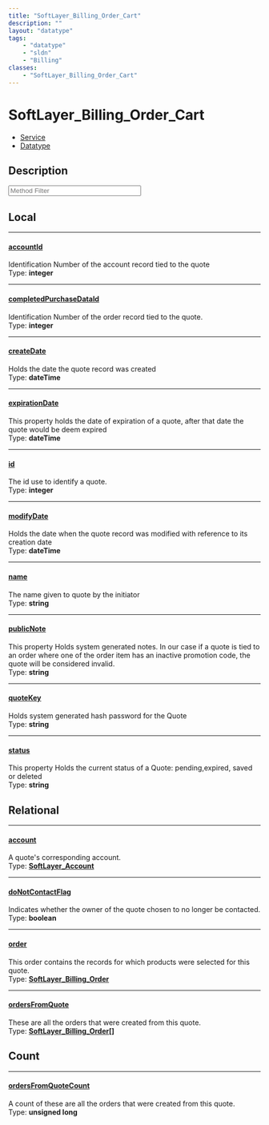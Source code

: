 ```yaml
---
title: "SoftLayer_Billing_Order_Cart"
description: ""
layout: "datatype"
tags:
    - "datatype"
    - "sldn"
    - "Billing"
classes:
    - "SoftLayer_Billing_Order_Cart"
---
```


# SoftLayer_Billing_Order_Cart
<div id='service-datatype'>
    <ul id='sldn-reference-tabs'>
    <li id='service'> <a href='/reference/services/SoftLayer_Billing_Order_Cart' >Service</a></li>    <li id='datatype'> <a href='/reference/datatypes/SoftLayer_Billing_Order_Cart' >Datatype</a></li>
    </ul>
</div>

## Description 






<!-- Service Filer BEGIN -->
<div class="view-filters">
        <div class="clearfix">
            <div class="search-input-box">
                <input placeholder="Method Filter" onkeyup="titleSearch(inputId='prop-input', divId='properties', elementClass='prop-row')" 
                    type="text" id="prop-input" value="" size="30" maxlength="128" class="form-text">
            </div>
        </div>
</div>
<!-- Service Filer END -->

<div id="properties" class="content">
<div id="localProperties" class="prop-content" >

## Local
-----
[accountId]: #accountid
#### [accountId]
Identification Number of the account record tied to the quote  
<span class="type-label">Type: </span>**integer**

-----
[completedPurchaseDataId]: #completedpurchasedataid
#### [completedPurchaseDataId]
Identification Number of the order record tied to the quote.  
<span class="type-label">Type: </span>**integer**

-----
[createDate]: #createdate
#### [createDate]
Holds the date the quote record was created  
<span class="type-label">Type: </span>**dateTime**

-----
[expirationDate]: #expirationdate
#### [expirationDate]
This property holds the date of expiration of a quote, after that date the quote would be deem expired  
<span class="type-label">Type: </span>**dateTime**

-----
[id]: #id
#### [id]
The id use to identify a quote.  
<span class="type-label">Type: </span>**integer**

-----
[modifyDate]: #modifydate
#### [modifyDate]
Holds the date when the quote record was modified with reference to its creation date  
<span class="type-label">Type: </span>**dateTime**

-----
[name]: #name
#### [name]
The name given to quote by the initiator  
<span class="type-label">Type: </span>**string**

-----
[publicNote]: #publicnote
#### [publicNote]
This property Holds system generated notes. In our case if a quote is tied to an order where one of the order item has an inactive promotion code, the quote will be considered invalid.  
<span class="type-label">Type: </span>**string**

-----
[quoteKey]: #quotekey
#### [quoteKey]
Holds system generated hash password for the Quote  
<span class="type-label">Type: </span>**string**

-----
[status]: #status
#### [status]
This property Holds the current status of a Quote: pending,expired, saved or deleted  
<span class="type-label">Type: </span>**string**

</div>
<!-- LOCAL PROPERTY END -->

<div id="relationalProperties"  class="prop-content" >

## Relational
-----
[account]: #account
#### [account]
A quote's corresponding account.  
<span class="type-label">Type: </span>**<a href='/reference/datatypes/SoftLayer_Account'>SoftLayer_Account </a>**

-----
[doNotContactFlag]: #donotcontactflag
#### [doNotContactFlag]
Indicates whether the owner of the quote chosen to no longer be contacted.  
<span class="type-label">Type: </span>**boolean**

-----
[order]: #order
#### [order]
This order contains the records for which products were selected for this quote.  
<span class="type-label">Type: </span>**<a href='/reference/datatypes/SoftLayer_Billing_Order'>SoftLayer_Billing_Order </a>**

-----
[ordersFromQuote]: #ordersfromquote
#### [ordersFromQuote]
These are all the orders that were created from this quote.  
<span class="type-label">Type: </span>**<a href='/reference/datatypes/SoftLayer_Billing_Order'>SoftLayer_Billing_Order[] </a>**


## Count

-----
[ordersFromQuoteCount]: #ordersfromquotecount
#### [ordersFromQuoteCount]
A count of these are all the orders that were created from this quote.   
<span class="type-label">Type: </span>**unsigned long**

</div>



